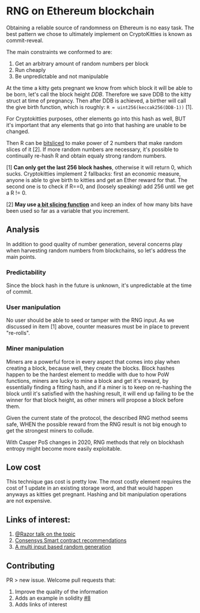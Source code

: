# RNG on Ethereum blockchain

Obtaining a reliable source of randomness on Ethereum is no easy task. The best pattern we chose to ultimately implement on CryptoKitties is known as commit-reveal.

The main constraints we conformed to are:

1. Get an arbitrary amount of random numbers per block
1. Run cheaply
2. Be unpredictable and not manipulable

At the time a kitty gets pregnant we know from which block it will be able to be born, let's call the block height _DDB_. Therefore we save DDB to the kitty struct at time of pregnancy. Then after DDB is achieved, a birther will call the give birth function, which is roughly: `R = uint256(keccak256(DDB-1))` [1].

For Cryptokitties purposes, other elements go into this hash as well, BUT it's important that any elements that go into that hashing are unable to be changed.

Then R can be [bitsliced](https://gist.github.com/flockonus/cb75838d78cf544744e7ac95ab3ec431) to make power of 2 numbers that make random slices of it [2]. If more random numbers are necessary, it's possible to continually re-hash R and obtain equaly strong random numbers.

[1] **Can only get the last 256 block hashes**, otherwise it will return 0, which sucks. Cryptokitties implement 2 fallbacks: first an economic measure, anyone is able to give birth to kitties and get an Ether reward for that. The second one is to check if R==0, and (loosely speaking) add 256 until we get a R != 0.

[2] **May use [a bit slicing function](https://gist.github.com/flockonus/cb75838d78cf544744e7ac95ab3ec431)** and keep an index of how many bits have been used so far as a variable that you increment.

## Analysis

In addition to good quality of number generation, several concerns play when harvesting random numbers from blockchains, so let's address the main points.

### Predictability

Since the block hash in the future is unknown, it's unpredictable at the time of commit.

### User manipulation

No user should be able to seed or tamper with the RNG input. As we discussed in item [1] above, counter measures must be in place to prevent "re-rolls".

### Miner manipulation

Miners are a powerful force in every aspect that comes into play when creating a block, because well, they create the blocks. Block hashes happen to be the hardest element to meddle with due to how PoW functions, miners are lucky to mine a block and get it's reward, by essentially finding a fitting hash, and if a miner is to keep on re-hashing the block until it's satisfied with the hashing result, it will end up failing to be the winner for that block height, as other miners will propose a block before them.

Given the current state of the protocol, the described RNG method seems safe, WHEN the possible reward from the RNG result is not big enough to get the strongest miners to collude.

With Casper PoS changes in 2020, RNG methods that rely on blockhash entropy might become more easily exploitable.

## Low cost

This technique gas cost is pretty low. The most costly element requires the cost of 1 update in an existing storage word, and that would happen anyways as kitties get pregnant. Hashing and bit manipulation operations are not expensive.

## Links of interest:

1. [@Razor talk on the topic](https://raz0r.name/talks/predicting-random-numbers-in-ethereum-smart-contracts/)
1. [Consensys Smart contract recommendations](https://consensys.github.io/smart-contract-best-practices/recommendations/#gameability)
1. [A multi input based random generation](https://github.com/randao/randao)


## Contributing

PR > new issue. Welcome pull requests that:

1. Improve the quality of the information
1. Adds an example in solidity [#8](https://github.com/axiomzen/eth-random/issues/8)
1. Adds links of interest
